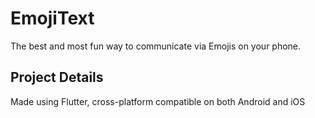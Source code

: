 # EmojiText

The best and most fun way to communicate via Emojis on your phone.

## Project Details

Made using Flutter, cross-platform compatible on both Android and iOS


